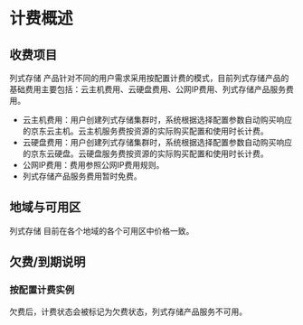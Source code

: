 # 计费概述
## 收费项目

列式存储 产品针对不同的用户需求采用按配置计费的模式，目前列式存储产品的基础费用主要包括：云主机费用、云硬盘费用、公网IP费用、列式存储产品服务费用。

- 云主机费用：用户创建列式存储集群时，系统根据选择配置参数自动购买响应的京东云主机。云主机服务费按资源的实际购买配置和使用时长计费。
- 云硬盘费用：用户创建列式存储集群时，系统根据选择配置参数自动购买响应的京东云硬盘。云硬盘服务费按资源的实际购买配置和使用时长计费。
- 公网IP费用：费用参照公网IP费用规则。
- 列式存储产品服务费用暂时免费。

## 地域与可用区

列式存储 目前在各个地域的各个可用区中价格一致。

## 欠费/到期说明

### 按配置计费实例
欠费后，计费状态会被标记为欠费状态，列式存储产品服务不可用。
